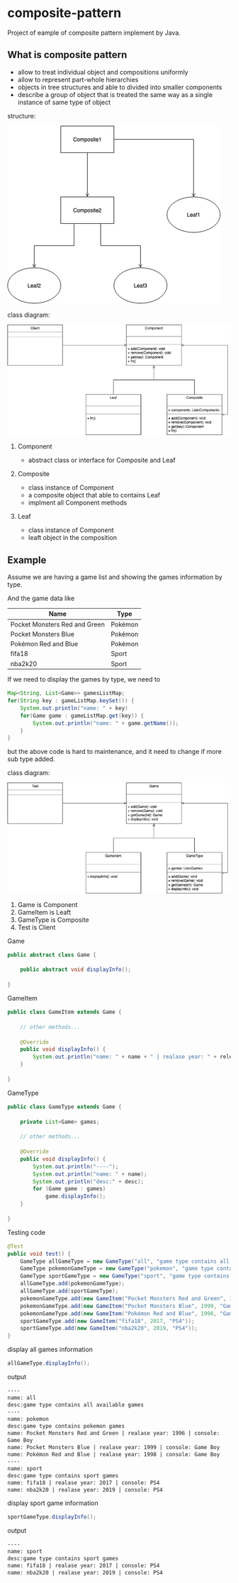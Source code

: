 # composite-pattern
Project of eample of composite pattern implement by Java.

## What is composite pattern
- allow to treat individual object and compositions uniformly
- allow to represent part-whole hierarchies
- objects in tree structures and able to divided into smaller components
- describe a group of object that is treated the same way as a single instance of same type of object

structure:

![structure](https://github.com/kan01234/design-patterns/blob/master/composite-pattern/composite-pattern-structure.png)

class diagram:

![composite-pattern](https://github.com/kan01234/design-patterns/blob/master/composite-pattern/composite-pattern.png)

1. Component
    - abstract class or interface for Composite and Leaf

2. Composite
    - class instance of Component
    - a composite object that able to contains Leaf
    - implment all Component methods

3. Leaf
    - class instance of Component
    - leaft object in the composition

## Example
Assume we are having a game list and showing the games information by type.

And the game data like

|Name|Type|
|---|---|
|Pocket Monsters Red and Green|Pokémon|
|Pocket Monsters Blue|Pokémon|
|Pokémon Red and Blue|Pokémon|
|fifa18|Sport|
|nba2k20|Sport|

If we need to display the games by type, we need to
```java
Map<String, List<Game>> gamesListMap;
for(String key : gameListMap.keySet()) {
    System.out.println("name: " + key)
    for(Game game : gameListMap.get(key)) {
        System.out.println("name: " + game.getName());
    }
}
```
but the above code is hard to maintenance, and it need to change if more sub type added.

class diagram:

![composite-pattern-example](https://github.com/kan01234/design-patterns/blob/master/composite-pattern/composite-pattern-example.png)

1. Game is Component
2. GameItem is Leaft
3. GameType is Composite
4. Test is Client

Game
```java
public abstract class Game {

    public abstract void displayInfo();

}
```

GameItem
```java
public class GameItem extends Game {
    
    // other methods...

	@Override
	public void displayInfo() {
		System.out.println("name: " + name + " | realase year: " + releaseYear + " | console: " + console);
	}

}
```

GameType
```java
public class GameType extends Game {

    private List<Game> games;
 
    // other methods...

    @Override
    public void displayInfo() {
        System.out.println("----");
        System.out.println("name: " + name);
        System.out.println("desc:" + desc);
        for (Game game : games)
            game.displayInfo();
    }

}
```

Testing code
```java
@Test
public void test() {
    GameType allGameType = new GameType("all", "game type contains all available games");
    GameType pokemonGameType = new GameType("pokemon", "game type contains pokemon games");
    GameType sportGameType = new GameType("sport", "game type contains sport games");
    allGameType.add(pokemonGameType);
    allGameType.add(sportGameType);
    pokemonGameType.add(new GameItem("Pocket Monsters Red and Green", 1996, "Game Boy"));
    pokemonGameType.add(new GameItem("Pocket Monsters Blue", 1999, "Game Boy"));
    pokemonGameType.add(new GameItem("Pokémon Red and Blue", 1998, "Game Boy"));
    sportGameType.add(new GameItem("fifa18", 2017, "PS4"));
    sportGameType.add(new GameItem("nba2k20", 2019, "PS4"));
}
```

display all games information
```java
allGameType.displayInfo();
```

output
```
----
name: all
desc:game type contains all available games
----
name: pokemon
desc:game type contains pokemon games
name: Pocket Monsters Red and Green | realase year: 1996 | console: Game Boy
name: Pocket Monsters Blue | realase year: 1999 | console: Game Boy
name: Pokémon Red and Blue | realase year: 1998 | console: Game Boy
----
name: sport
desc:game type contains sport games
name: fifa18 | realase year: 2017 | console: PS4
name: nba2k20 | realase year: 2019 | console: PS4
```

display sport game information
```java
sportGameType.displayInfo();
```

output
```
----
name: sport
desc:game type contains sport games
name: fifa18 | realase year: 2017 | console: PS4
name: nba2k20 | realase year: 2019 | console: PS4
```
